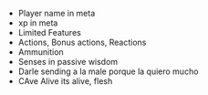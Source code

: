 - Player name in meta
- xp in meta
- Limited Features
- Actions, Bonus actions, Reactions
- Ammunition
- Senses in passive wisdom
- Darle sending a la male porque la quiero mucho
- CAve Alive its alive, flesh

